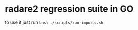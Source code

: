 radare2 regression suite in GO
==============================

to use it just run `bash ./scripts/run-imports.sh`


